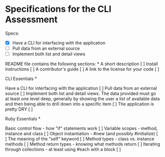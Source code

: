 # Specifications for the CLI Assessment

Specs:
- [x] Have a CLI for interfacing with the application
- [ ] Pull data from an external source
- [ ] Implement both list and detail views

README file contains the following sections: *
A short description [ ]
Install instructions [ ]
A contributor's guide [ ]
A link to the license for your code [ ]

CLI Essentials *

Have a CLI for interfacing with the application [ ]
Pull data from an external source [ ]
Implement both list and detail views. The data provided must go at least one level deep, generally by showing the user a list of available data and then being able to drill down into a specific item [ ]
The application is pretty DRY [ ]

Ruby Essentials *

Basic control flow - how "if" statements work [ ]
Variable scopes - method, instance and class [ ]
Object instantiation - #new (and possibly #initialize) [ ]
The meaning of the "self" keyword [ ]
Method types - class vs. instance methods [ ]
Method return types - knowing what methods return [ ]
Iterating through collections - at least using #each with a block [ ]